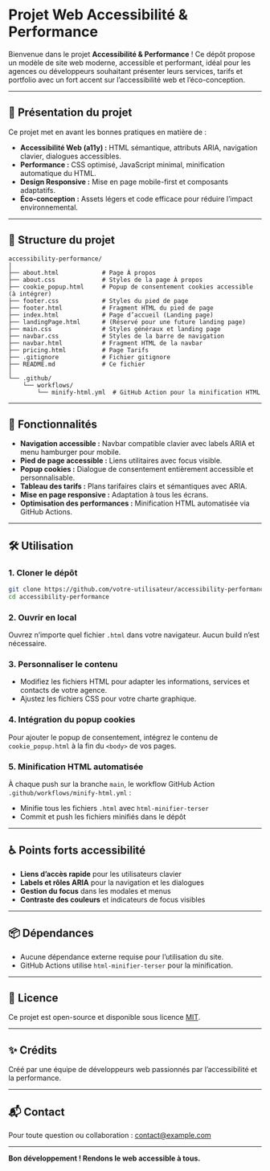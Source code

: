 # Projet Web Accessibilité & Performance

Bienvenue dans le projet **Accessibilité & Performance** ! Ce dépôt propose un modèle de site web moderne, accessible et performant, idéal pour les agences ou développeurs souhaitant présenter leurs services, tarifs et portfolio avec un fort accent sur l’accessibilité web et l’éco-conception.

---

## 🌟 Présentation du projet

Ce projet met en avant les bonnes pratiques en matière de :

- **Accessibilité Web (a11y) :** HTML sémantique, attributs ARIA, navigation clavier, dialogues accessibles.
- **Performance :** CSS optimisé, JavaScript minimal, minification automatique du HTML.
- **Design Responsive :** Mise en page mobile-first et composants adaptatifs.
- **Éco-conception :** Assets légers et code efficace pour réduire l’impact environnemental.

---

## 📁 Structure du projet

```
accessibility-performance/
│
├── about.html            # Page À propos
├── about.css             # Styles de la page À propos
├── cookie_popup.html     # Popup de consentement cookies accessible (à intégrer)
├── footer.css            # Styles du pied de page
├── footer.html           # Fragment HTML du pied de page
├── index.html            # Page d’accueil (Landing page)
├── landingPage.html      # (Réservé pour une future landing page)
├── main.css              # Styles généraux et landing page
├── navbar.css            # Styles de la barre de navigation
├── navbar.html           # Fragment HTML de la navbar
├── pricing.html          # Page Tarifs
├── .gitignore            # Fichier gitignore
├── README.md             # Ce fichier
│
└── .github/
    └── workflows/
        └── minify-html.yml  # GitHub Action pour la minification HTML
```

---

## 🚀 Fonctionnalités

- **Navigation accessible :** Navbar compatible clavier avec labels ARIA et menu hamburger pour mobile.
- **Pied de page accessible :** Liens utilitaires avec focus visible.
- **Popup cookies :** Dialogue de consentement entièrement accessible et personnalisable.
- **Tableau des tarifs :** Plans tarifaires clairs et sémantiques avec ARIA.
- **Mise en page responsive :** Adaptation à tous les écrans.
- **Optimisation des performances :** Minification HTML automatisée via GitHub Actions.

---

## 🛠️ Utilisation

### 1. **Cloner le dépôt**

```sh
git clone https://github.com/votre-utilisateur/accessibility-performance.git
cd accessibility-performance
```

### 2. **Ouvrir en local**

Ouvrez n’importe quel fichier `.html` dans votre navigateur. Aucun build n’est nécessaire.

### 3. **Personnaliser le contenu**

- Modifiez les fichiers HTML pour adapter les informations, services et contacts de votre agence.
- Ajustez les fichiers CSS pour votre charte graphique.

### 4. **Intégration du popup cookies**

Pour ajouter le popup de consentement, intégrez le contenu de `cookie_popup.html` à la fin du `<body>` de vos pages.

### 5. **Minification HTML automatisée**

À chaque push sur la branche `main`, le workflow GitHub Action `.github/workflows/minify-html.yml` :
- Minifie tous les fichiers `.html` avec `html-minifier-terser`
- Commit et push les fichiers minifiés dans le dépôt

---

## ♿ Points forts accessibilité

- **Liens d’accès rapide** pour les utilisateurs clavier
- **Labels et rôles ARIA** pour la navigation et les dialogues
- **Gestion du focus** dans les modales et menus
- **Contraste des couleurs** et indicateurs de focus visibles

---

## 📦 Dépendances

- Aucune dépendance externe requise pour l’utilisation du site.
- GitHub Actions utilise `html-minifier-terser` pour la minification.

---

## 📄 Licence

Ce projet est open-source et disponible sous licence [MIT](LICENSE).

---

## ✨ Crédits

Créé par une équipe de développeurs web passionnés par l’accessibilité et la performance.

---

## 📬 Contact

Pour toute question ou collaboration : [contact@example.com](mailto:contact@example.com)

---

**Bon développement ! Rendons le web accessible à tous.**
